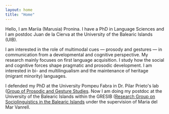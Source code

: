```yaml
---
layout: home
title: "Home"
---
```


Hello, I am Mariia (Marusia) Pronina. I have a PhD in Language Sciences and I am postdoc Juan de la Cierva at the University of the Balearic Islands (UIB).

I am interested in the role of multimodal cues — prosody and gestures — in communication from a developmental and cognitive perspective. My research mainly focuses on first language acquisition. I study how the social and cognitive forces shape pragmatic and prosodic development. I am interested in bi- and multilingualism and the maintenance of heritage (migrant minority) languages.

I defended my PhD at the University Pompeu Fabra in Dr. Pilar Prieto's lab ([Group of Prosodic and Gesture Studies]([url](https://www.upf.edu/en/web/grepg)). Now I am doing my postdoc at the University of the Balearic Islands within the GRESIB ([Research Group
on Sociolinguistics in the Balearic Islands]([[url](https://gresib.uib.cat)]) under the supervision of Maria del Mar Vanrell.
